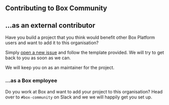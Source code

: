 ## Contributing to Box Community

## ...as an external contributor

Have you build a project that you think would benefit other Box Platform users and want to add it to this organisation? 

Simply [open a new issue](./issues/new) and follow the template provided. We will try to get back to you as soon as we can.

We will keep you on as an maintainer for the project.

### ...as a Box employee

Do you work at Box and want to add your project to this organisation? Head over to `#box-community` on Slack and we we will happily get you set up.